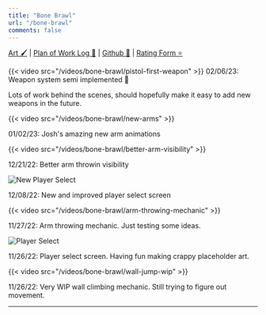 ```yaml
---
title: "Bone Brawl"
url: "/bone-brawl"
comments: false
---
```

[Art 🖌️](/bone-brawl/art) |
[Plan of Work Log 📄](https://docs.google.com/document/d/1aT9M_fFqMOHed9tPnL46mle4HpmWAQw79NobuhJsgzs/edit?usp=sharing) |
[Github 👾](https://github.com/HelamanWarrior/Bone-Brawl) |
[Rating Form ⭐](https://tsaweb.org/docs/default-source/themes-and-problems-2018-2019/2021-2022/hs-rubric---video-game-designb.pdf?sfvrsn=e350971e_0)

{{< video src="/videos/bone-brawl/pistol-first-weapon" >}}
02/06/23:
Weapon system semi implemented 🤏 

Lots of work behind the scenes, should hopefully make it easy to add new weapons in the future.

{{< video src="/videos/bone-brawl/new-arms" >}}

01/02/23:
Josh's amazing new arm animations

{{< video src="/videos/bone-brawl/better-arm-visibility" >}}

12/21/22:
Better arm throwin visibility

![New Player Select](/images/bone-brawl/player-select-screen.webp)

12/08/22:
New and improved player select screen

{{< video src="/videos/bone-brawl/arm-throwing-mechanic" >}}

11/27/22:
Arm throwing mechanic.
Just testing some ideas.

![Player Select](/images/bone-brawl/player-selection.webp)

11/26/22:
Player select screen.
Having fun making crappy placeholder art.

{{< video src="/videos/bone-brawl/wall-jump-wip" >}}

11/26/22:
Very WIP wall climbing mechanic.
Still trying to figure out movement.

---
